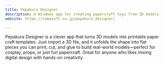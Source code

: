 ```yaml
---
title: Pepakura Designer
description: A Windows app for creating papercraft toys from 3D models
website: https://tamasoft.co.jp/pepakura_designer/

---
```


Pepakura Designer is a clever app that turns 3D models into printable paper craft templates. Just import a 3D file, and it unfolds the shape into flat pieces you can print, cut, and glue to build real-world models—perfect for cosplay, props, or just fun papercraft. Great for anyone who likes mixing digital design with hands-on creativity.